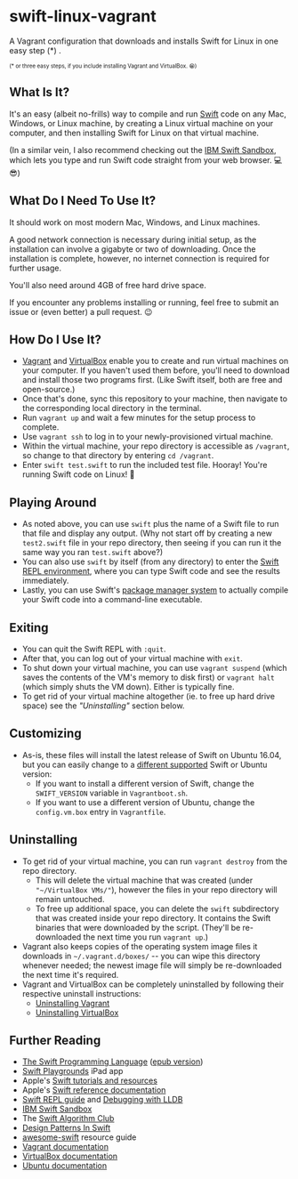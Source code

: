 # swift-linux-vagrant
A Vagrant configuration that downloads and installs Swift for Linux in one easy step (\*) .

<sup><sub>(\* or three easy steps, if you include installing Vagrant and VirtualBox. 😁)</sub></sup>

## What Is It?
It's an easy (albeit no-frills) way to compile and run [Swift](https://swift.org/documentation/) code on any Mac, Windows, or Linux machine, by creating a Linux virtual machine on your computer, and then installing Swift for Linux on that virtual machine.

(In a similar vein, I also recommend checking out the [IBM Swift Sandbox](https://swift.sandbox.bluemix.net/), which lets you type and run Swift code straight from your web browser. 💻😎)

## What Do I Need To Use It?
It should work on most modern Mac, Windows, and Linux machines.

A good network connection is necessary during initial setup, as the installation can involve a gigabyte or two of downloading. Once the installation is complete, however, no internet connection is required for further usage.

You'll also need around 4GB of free hard drive space.

If you encounter any problems installing or running, feel free to submit an issue or (even better) a pull request. 😉

## How Do I Use It?
- [Vagrant](https://www.vagrantup.com/downloads.html) and [VirtualBox](https://www.virtualbox.org/wiki/Downloads) enable you to create and run virtual machines on your computer. If you haven't used them before, you'll need to download and install those two programs first. (Like Swift itself, both are free and open-source.)
- Once that's done, sync this repository to your machine, then navigate to the corresponding local directory in the terminal.
- Run `vagrant up` and wait a few minutes for the setup process to complete.
- Use `vagrant ssh` to log in to your newly-provisioned virtual machine.
- Within the virtual machine, your repo directory is accessible as `/vagrant`, so change to that directory by entering `cd /vagrant`.
- Enter `swift test.swift` to run the included test file. Hooray! You're running Swift code on Linux! 🎉

## Playing Around
- As noted above, you can use `swift` plus the name of a Swift file to run that file and display any output. (Why not start off by creating a new `test2.swift` file in your repo directory, then seeing if you can run it the same way you ran `test.swift` above?)
- You can also use `swift` by itself (from any directory) to enter the [Swift REPL environment](https://swift.org/getting-started/#using-the-repl), where you can type Swift code and see the results immediately.
- Lastly, you can use Swift's [package manager system](https://swift.org/getting-started/#using-the-package-manager) to actually compile your Swift code into a command-line executable.

## Exiting
- You can quit the Swift REPL with `:quit`.
- After that, you can log out of your virtual machine with `exit`.
- To shut down your virtual machine, you can use `vagrant suspend` (which saves the contents of the VM's memory to disk first) or `vagrant halt` (which simply shuts the VM down). Either is typically fine.
- To get rid of your virtual machine altogether (ie. to free up hard drive space) see the *"Uninstalling"* section below.

## Customizing
- As-is, these files will install the latest release of Swift on Ubuntu 16.04, but you can easily change to a [different supported](https://swift.org/download/) Swift or Ubuntu version:
  * If you want to install a different version of Swift, change the `SWIFT_VERSION` variable in `Vagrantboot.sh`.
  * If you want to use a different version of Ubuntu, change the `config.vm.box` entry in `Vagrantfile`.

## Uninstalling
- To get rid of your virtual machine, you can run `vagrant destroy` from the repo directory.
  * This will delete the virtual machine that was created (under `"~/VirtualBox VMs/"`), however the files in your repo directory will remain untouched.
  * To free up additional space, you can delete the `swift` subdirectory that was created inside your repo directory. It contains the Swift binaries that were downloaded by the script. (They'll be re-downloaded the next time you run `vagrant up`.)
- Vagrant also keeps copies of the operating system image files it downloads in `~/.vagrant.d/boxes/` -- you can wipe this directory whenever needed; the newest image file will simply be re-downloaded the next time it's required.
- Vagrant and VirtualBox can be completely uninstalled by following their respective uninstall instructions:
  * [Uninstalling Vagrant](https://www.vagrantup.com/docs/installation/uninstallation.html)
  * [Uninstalling VirtualBox](https://www.virtualbox.org/manual/ch02.html)

## Further Reading
- [The Swift Programming Language](https://developer.apple.com/library/content/documentation/Swift/Conceptual/Swift_Programming_Language/index.html) ([epub version](https://swift.org/documentation/TheSwiftProgrammingLanguage%28Swift4%29.epub))
- [Swift Playgrounds](https://itunes.apple.com/ca/app/swift-playgrounds/id908519492?mt=8) iPad app
- Apple's [Swift tutorials and resources](https://developer.apple.com/swift/resources/)
- Apple's [Swift reference documentation](https://developer.apple.com/documentation/swift)
- [Swift REPL guide](https://swift.org/getting-started/#using-the-repl) and [Debugging with LLDB](https://swift.org/getting-started/#using-the-lldb-debugger)
- [IBM Swift Sandbox](https://swift.sandbox.bluemix.net/)
- The [Swift Algorithm Club](https://github.com/raywenderlich/swift-algorithm-club/blob/master/README.markdown)
- [Design Patterns In Swift](https://github.com/ochococo/Design-Patterns-In-Swift)
- [awesome-swift](https://github.com/matteocrippa/awesome-swift) resource guide
- [Vagrant documentation](https://www.vagrantup.com/docs/)
- [VirtualBox documentation](https://www.virtualbox.org/wiki/Documentation)
- [Ubuntu documentation](https://help.ubuntu.com)
